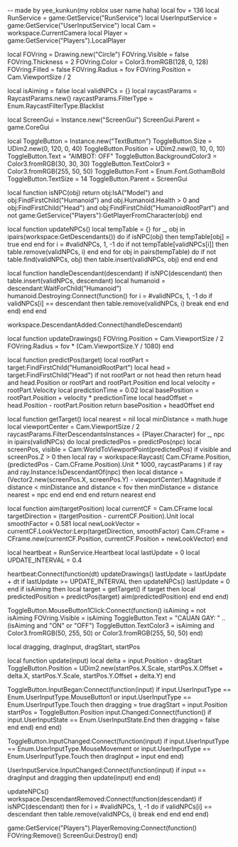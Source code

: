 -- made by yee_kunkun(my roblox user name haha)
local fov = 136
local RunService = game:GetService("RunService")
local UserInputService = game:GetService("UserInputService")
local Cam = workspace.CurrentCamera
local Player = game:GetService("Players").LocalPlayer

local FOVring = Drawing.new("Circle")
FOVring.Visible = false
FOVring.Thickness = 2
FOVring.Color = Color3.fromRGB(128, 0, 128)
FOVring.Filled = false
FOVring.Radius = fov
FOVring.Position = Cam.ViewportSize / 2

local isAiming = false
local validNPCs = {}
local raycastParams = RaycastParams.new()
raycastParams.FilterType = Enum.RaycastFilterType.Blacklist

local ScreenGui = Instance.new("ScreenGui")
ScreenGui.Parent = game.CoreGui

local ToggleButton = Instance.new("TextButton")
ToggleButton.Size = UDim2.new(0, 120, 0, 40)
ToggleButton.Position = UDim2.new(0, 10, 0, 10)
ToggleButton.Text = "AIMBOT: OFF"
ToggleButton.BackgroundColor3 = Color3.fromRGB(30, 30, 30)
ToggleButton.TextColor3 = Color3.fromRGB(255, 50, 50)
ToggleButton.Font = Enum.Font.GothamBold
ToggleButton.TextSize = 14
ToggleButton.Parent = ScreenGui

local function isNPC(obj)
    return obj:IsA("Model") 
        and obj:FindFirstChild("Humanoid")
        and obj.Humanoid.Health > 0
        and obj:FindFirstChild("Head")
        and obj:FindFirstChild("HumanoidRootPart")
        and not game:GetService("Players"):GetPlayerFromCharacter(obj)
end

local function updateNPCs()
    local tempTable = {}
    for _, obj in ipairs(workspace:GetDescendants()) do
        if isNPC(obj) then
            tempTable[obj] = true
        end
    end
    for i = #validNPCs, 1, -1 do
        if not tempTable[validNPCs[i]] then
            table.remove(validNPCs, i)
        end
    end
    for obj in pairs(tempTable) do
        if not table.find(validNPCs, obj) then
            table.insert(validNPCs, obj)
        end
    end
end

local function handleDescendant(descendant)
    if isNPC(descendant) then
        table.insert(validNPCs, descendant)
        local humanoid = descendant:WaitForChild("Humanoid")
        humanoid.Destroying:Connect(function()
            for i = #validNPCs, 1, -1 do
                if validNPCs[i] == descendant then
                    table.remove(validNPCs, i)
                    break
                end
            end
        end)
    end
end

workspace.DescendantAdded:Connect(handleDescendant)

local function updateDrawings()
    FOVring.Position = Cam.ViewportSize / 2
    FOVring.Radius = fov * (Cam.ViewportSize.Y / 1080)
end

local function predictPos(target)
    local rootPart = target:FindFirstChild("HumanoidRootPart")
    local head = target:FindFirstChild("Head")
    if not rootPart or not head then
        return head and head.Position or rootPart and rootPart.Position
    end
    local velocity = rootPart.Velocity
    local predictionTime = 0.02
    local basePosition = rootPart.Position + velocity * predictionTime
    local headOffset = head.Position - rootPart.Position
    return basePosition + headOffset
end

local function getTarget()
    local nearest = nil
    local minDistance = math.huge
    local viewportCenter = Cam.ViewportSize / 2
    raycastParams.FilterDescendantsInstances = {Player.Character}
    for _, npc in ipairs(validNPCs) do
        local predictedPos = predictPos(npc)
        local screenPos, visible = Cam:WorldToViewportPoint(predictedPos)
        if visible and screenPos.Z > 0 then
            local ray = workspace:Raycast(
                Cam.CFrame.Position,
                (predictedPos - Cam.CFrame.Position).Unit * 1000,
                raycastParams
            )
            if ray and ray.Instance:IsDescendantOf(npc) then
                local distance = (Vector2.new(screenPos.X, screenPos.Y) - viewportCenter).Magnitude
                if distance < minDistance and distance < fov then
                    minDistance = distance
                    nearest = npc
                end
            end
        end
    end
    return nearest
end

local function aim(targetPosition)
    local currentCF = Cam.CFrame
    local targetDirection = (targetPosition - currentCF.Position).Unit
    local smoothFactor = 0.581
    local newLookVector = currentCF.LookVector:Lerp(targetDirection, smoothFactor)
    Cam.CFrame = CFrame.new(currentCF.Position, currentCF.Position + newLookVector)
end

local heartbeat = RunService.Heartbeat
local lastUpdate = 0
local UPDATE_INTERVAL = 0.4

heartbeat:Connect(function(dt)
    updateDrawings()
    lastUpdate = lastUpdate + dt
    if lastUpdate >= UPDATE_INTERVAL then
        updateNPCs()
        lastUpdate = 0
    end
    if isAiming then
        local target = getTarget()
        if target then
            local predictedPosition = predictPos(target)
            aim(predictedPosition)
        end
    end
end)

ToggleButton.MouseButton1Click:Connect(function()
    isAiming = not isAiming
    FOVring.Visible = isAiming
    ToggleButton.Text = "CAUAN GAY: " .. (isAiming and "ON" or "OFF")
    ToggleButton.TextColor3 = isAiming and Color3.fromRGB(50, 255, 50) or Color3.fromRGB(255, 50, 50)
end)

local dragging, dragInput, dragStart, startPos

local function update(input)
    local delta = input.Position - dragStart
    ToggleButton.Position = UDim2.new(startPos.X.Scale, startPos.X.Offset + delta.X, startPos.Y.Scale, startPos.Y.Offset + delta.Y)
end

ToggleButton.InputBegan:Connect(function(input)
    if input.UserInputType == Enum.UserInputType.MouseButton1 or input.UserInputType == Enum.UserInputType.Touch then
        dragging = true
        dragStart = input.Position
        startPos = ToggleButton.Position
        input.Changed:Connect(function()
            if input.UserInputState == Enum.UserInputState.End then
                dragging = false
            end
        end)
    end
end)

ToggleButton.InputChanged:Connect(function(input)
    if input.UserInputType == Enum.UserInputType.MouseMovement or input.UserInputType == Enum.UserInputType.Touch then
        dragInput = input
    end
end)

UserInputService.InputChanged:Connect(function(input)
    if input == dragInput and dragging then
        update(input)
    end
end)

updateNPCs()
workspace.DescendantRemoved:Connect(function(descendant)
    if isNPC(descendant) then
        for i = #validNPCs, 1, -1 do
            if validNPCs[i] == descendant then
                table.remove(validNPCs, i)
                break
            end
        end
    end
end)

game:GetService("Players").PlayerRemoving:Connect(function()
    FOVring:Remove()
    ScreenGui:Destroy()
end)

